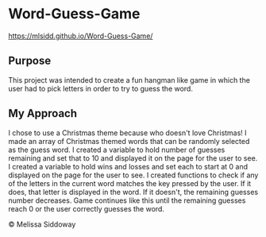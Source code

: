 # Word-Guess-Game
https://mlsidd.github.io/Word-Guess-Game/

## Purpose
This project was intended to create a fun hangman like game in which the user had to pick letters in order to try to guess the word.  

## My Approach
I chose to use a Christmas theme because who doesn't love Christmas!  I made an array of Christmas themed words that can be randomly selected as the guess word.  I created a  variable to hold number of guesses remaining and set that to 10 and displayed it on the page for the user to see.  I created a variable to hold wins and losses and set each to start at 0 and displayed on the page for the user to see.  I created functions to check if any of the letters in the current word matches the key pressed by the user.  If it does, that letter is displayed in the word.  If it doesn't, the remaining guesses number decreases.  Game continues like this until the remaining guesses reach 0 or the user correctly guesses the word.

© Melissa Siddoway

    











